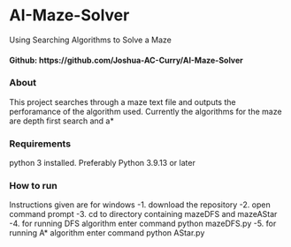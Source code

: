 # AI-Maze-Solver
Using Searching Algorithms to Solve a Maze
<h4> Github: https://github.com/Joshua-AC-Curry/AI-Maze-Solver </h4>

<h3> About </h3>
This project searches through a maze text file and outputs the perforamance of the algorithm used. Currently the algorithms for the maze are depth first search and a*

<h3> Requirements </h3>
python 3 installed. Preferably Python 3.9.13 or later

<h3> How to run </h3>
Instructions given are for windows
-1. download the repository 
-2. open command prompt
-3. cd to directory containing mazeDFS and mazeAStar
-4. for running DFS algorithm enter command python mazeDFS.py
-5. for running A* algorithm enter command python AStar.py
